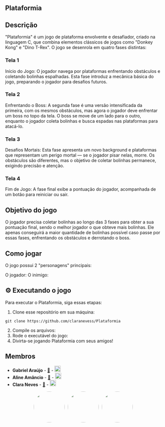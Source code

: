 ## Plataformia

## Descrição

"Plataformia" é um jogo de plataforma envolvente e desafiador, criado na linguagem C, que combina elementos clássicos de jogos como "Donkey Kong" e "Dino T-Rex". O jogo se desenrola em quatro fases distintas:

### Tela 1 
Início do Jogo: O jogador navega por plataformas enfrentando obstáculos e coletando bolinhas espalhadas. Esta fase introduz a mecânica básica do jogo, preparando o jogador para desafios futuros.

### Tela 2 
Enfrentando o Boss: A segunda fase é uma versão intensificada da primeira, com os mesmos obstáculos, mas agora o jogador deve enfrentar um boss no topo da tela. O boss se move de um lado para o outro, enquanto o jogador coleta bolinhas e busca espadas nas plataformas para atacá-lo.

### Tela 3
Desafios Mortais: Esta fase apresenta um novo background e plataformas que representam um perigo mortal — se o jogador pisar nelas, morre. Os obstáculos são diferentes, mas o objetivo de coletar bolinhas permanece, exigindo precisão e atenção.

### Tela 4 
Fim de Jogo: A fase final exibe a pontuação do jogador, acompanhada de um botão para reiniciar ou sair.

## Objetivo do jogo

O jogador precisa coletar bolinhas ao longo das 3 fases para obter a sua pontuação final, sendo o melhor jogador o que obteve mais bolinhas. Ele apenas conseguirá a maior quantidade de bolinhas possível caso passe por essas fases, enfrentando os obstáculos e derrotando o boss.           

## Como jogar

O jogo possui 2 "personagens" principais:

O jogador: 
O inimigo: 

## ⚙️ Executando o jogo

Para executar o Plataformia, siga essas etapas:

1. Clone esse repositório em sua máquina:
```
git clone https://github.com/claranevess/Plataformia
```
2. Compile os arquivos: 
3. Rode o executável do jogo: 
4. Divirta-se jogando Plataformia com seus amigos!

## Membros

- **Gabriel Araújo** - <a href="mailto:bielaraujo578@gmail.com">📧</a> - <a href="https://br.linkedin.com/in/gabriel-ara%C3%BAjo-bb37792b0"><img src="https://upload.wikimedia.org/wikipedia/commons/c/ca/LinkedIn_logo_initials.png" width="20"></a>
- **Aline Amâncio** - <a href="mailto:afa3@cesar.school">📧</a> - <a href="https://www.linkedin.com/in/aline-amancio-23a6b9247/"><img src="https://upload.wikimedia.org/wikipedia/commons/c/ca/LinkedIn_logo_initials.png" width="20"></a>
- **Clara Neves** - <a href="mailto:mcsan2cesar.school">📧</a> - <a href="https://www.linkedin.com/in/claranevess/"><img src="https://upload.wikimedia.org/wikipedia/commons/c/ca/LinkedIn_logo_initials.png" width="20"></a>

<div style="display: flex; align-items: center; justify-content: center; flex-wrap: wrap; gap: 10px;">
    <a href="https://github.com/GabrielAraujo578">
        <img src="https://avatars.githubusercontent.com/u/183439754?v=4" style="border-radius: 50%; width: 100px; height: 100px;">
    </a>
    <a href="https://github.com/afline">
        <img src="https://avatars.githubusercontent.com/u/167882901?v=4" style="border-radius: 50%; width: 100px; height: 100px;">
    </a>
    <a href="https://github.com/claranevess">
        <img src="https://avatars.githubusercontent.com/u/166565110?v=4" style="border-radius: 50%; width: 100px; height: 100px;">
    </a>
</div>
